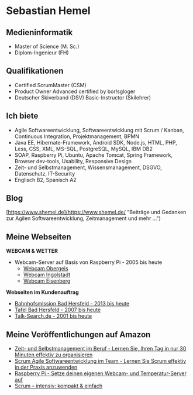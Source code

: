 Sebastian Hemel
======================
 
Medieninformatik 
----------------------
* Master of Science (M. Sc.)
* Diplom-Ingenieur (FH)

Qualifikationen 
----------------------
* Certified ScrumMaster (CSM)
* Product Owner Advanced certified by bor!sgloger
* Deutscher Skiverband (DSV) Basic-Instructor (Skilehrer)

Ich biete
----------------------
* Agile Softwareentwicklung, Softwareentwicklung mit Scrum / Kanban, Continuous Integration, Projektmanagement, BPMN
* Java EE, Hibernate-Framework, Android SDK, Node.js, HTML, PHP, Less, CSS, XML, MS-SQL, PostgreSQL, MySQL, IBM DB2
* SOAP, Raspberry Pi, Ubuntu, Apache Tomcat, Spring Framework, Browser dev-tools, Usability, Responsive Design
* Zeit- und Selbstmanagement, Wissensmanagement, DSGVO, Datenschutz, IT-Security
* Englisch B2, Spanisch A2

Blog
----------------------
[https://www.shemel.de](https://www.shemel.de/ "Beiträge und Gedanken zur Agilen Softwareentwicklung, Zeitmanagement und mehr ...")

Meine Webseiten
----------------------
**WEBCAM & WETTER**
* Webcam-Server auf Basis von Raspberry Pi - 2005 bis heute
  * [Webcam Obergeis](https://www.obergeis.net/ "Webcam Obergeis")
  * [Webcam Ingolstadt](https://www.webcam-ingolstadt.de/ "Webcam Ingolstadt")
  * [Webcam Eisenberg](https://webcam-eisenberg.talk-search.de/ "Webcam Eisenberg")

**Webseiten im Kundenauftrag**
  * [Bahnhofsmission Bad Hersfeld - 2013 bis heute](https://www.bahnhofsmission-hersfeld.de/ "Bahnhofsmission Bad Hersfeld")
  * [Tafel Bad Hersfeld - 2007 bis heute](https://www.tafel-hef.de/ "Tafel Bad Hersfeld")
  * [Talk-Search.de - 2001 bis heute](https://www.talk-search.de/ "Mein Gewerbe")

Meine Veröffentlichungen auf Amazon
----------------------
* [Zeit- und Selbstmanagement im Beruf - Lernen Sie, Ihren Tag in nur 30 Minuten effektiv zu organisieren](http://www.amazon.de/gp/product/B00D51ANSA/ref=as_li_ss_tl?ie=UTF8&camp=1638&creative=19454&creativeASIN=B00D51ANSA&linkCode=as2&tag=programmieren-21 "Zeit- und Selbstmanagement") 
* [Scrum Agile Softwareentwicklung im Team - Lernen Sie Scrum effektiv in der Praxis anzuwenden](http://www.amazon.de/gp/product/B00EDS0Z3M/ref=as_li_ss_tl?ie=UTF8&camp=1638&creative=19454&creativeASIN=B00EDS0Z3M&linkCode=as2&tag=programmieren-21 "Scrum Agile Softwareentwicklung im Team")
* [Raspberry Pi - Setze deinen eigenen Webcam- und Temperatur-Server auf](https://www.amazon.de/Raspberry-Pi-eigenen-Webcam-Temperatur-Server-ebook/dp/B01AZ37RMA/ref=as_li_ss_tl?ie=UTF8&qid=1480668879&sr=8-1&keywords=sebastian+hemel&linkCode=ll1&tag=programmieren-21&linkId=4afdea10eff3f0f04008123addbda044 "Raspberry Pi - SWebcam- und Temperatur-Server")
* [Scrum – intensiv: kompakt & einfach](http://amzn.to/2jlrhk5 "Scrum – intensiv")
